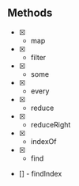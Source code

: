 ## Methods

- [x] - map

- [x] - filter

- [x] - some

- [x] - every

- [x] - reduce

- [x] - reduceRight

- [x] - indexOf

- [x] - find

- [] - findIndex